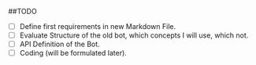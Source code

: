 

##TODO

- [ ] Define first requirements in new Markdown File.
- [ ] Evaluate Structure of the old bot, which concepts I will use, which not.
- [ ] API Definition of the Bot.
- [ ] Coding (will be formulated later).